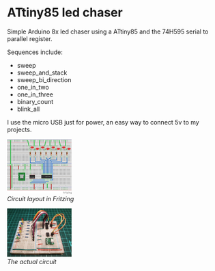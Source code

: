 # ATtiny85 led chaser

Simple Arduino 8x led chaser using a ATtiny85 and the 74H595 serial to parallel register.

Sequences include:
* sweep
* sweep_and_stack
* sweep_bi_direction
* one_in_two
* one_in_three
* binary_count
* blink_all

I use the micro USB just for power, an easy way to connect 5v to my projects.  

<p style="margin-top:0; padding-top:0;">
<img src="./fritzing/diagram.jpg" width="30%" height="auto" style="max-width:200px; margin-bottom:0; padding-bottom:0;">
<span style="display:block;"><i style="margin-top:0; padding-top:3px;">Circuit layout in Fritzing</i></span>
</p>

<p style="margin-top:0; padding-top:0;">
<img src="./fritzing/attiny85-led-chaser.jpg" width="30%" height="auto" style="max-width:200px;margin-bottom:0; padding-bottom:0;">
<span style="display:block;"><i style="margin-top:0; padding-top:3px;">The actual circuit</i></span>
</p>
